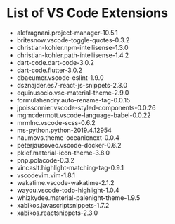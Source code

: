 # List of VS Code Extensions
- alefragnani.project-manager-10.5.1
- britesnow.vscode-toggle-quotes-0.3.2
- christian-kohler.npm-intellisense-1.3.0
- christian-kohler.path-intellisense-1.4.2
- dart-code.dart-code-3.0.2
- dart-code.flutter-3.0.2
- dbaeumer.vscode-eslint-1.9.0
- dsznajder.es7-react-js-snippets-2.3.0
- equinusocio.vsc-material-theme-2.9.0
- formulahendry.auto-rename-tag-0.0.15
- jpoissonnier.vscode-styled-components-0.0.26
- mgmcdermott.vscode-language-babel-0.0.22
- mrmlnc.vscode-scss-0.6.2
- ms-python.python-2019.4.12954
- naumovs.theme-oceanicnext-0.0.4
- peterjausovec.vscode-docker-0.6.2
- pkief.material-icon-theme-3.8.0
- pnp.polacode-0.3.2
- vincaslt.highlight-matching-tag-0.9.1
- vscodevim.vim-1.8.1
- wakatime.vscode-wakatime-2.1.2
- wayou.vscode-todo-highlight-1.0.4
- whizkydee.material-palenight-theme-1.9.5
- xabikos.javascriptsnippets-1.7.2
- xabikos.reactsnippets-2.3.0
